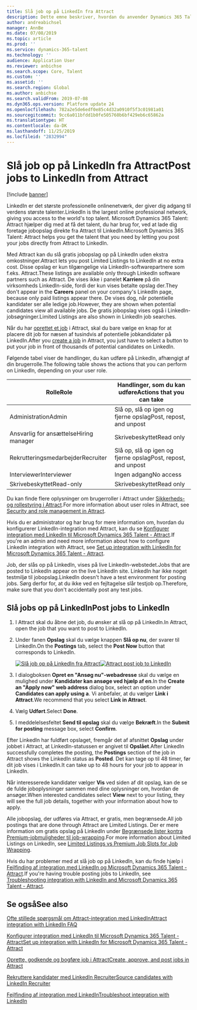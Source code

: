 ```yaml
---
title: Slå job op på LinkedIn fra Attract
description: Dette emne beskriver, hvordan du anvender Dynamics 365 Talent - Attract til at slå job op på LinkedIn.
author: andreabichsel
manager: AnnBe
ms.date: 07/08/2019
ms.topic: article
ms.prod: ''
ms.service: dynamics-365-talent
ms.technology: ''
audience: Application User
ms.reviewer: anbichse
ms.search.scope: Core, Talent
ms.custom: ''
ms.assetid: ''
ms.search.region: Global
ms.author: anbichse
ms.search.validFrom: 2019-07-08
ms.dyn365.ops.version: Platform update 24
ms.openlocfilehash: 782a2e5de6edf0e85c4d32a0910f5f3c01981a01
ms.sourcegitcommit: 9cc6a011bfdd1b0fe505760b6bf429eb6c65862a
ms.translationtype: HT
ms.contentlocale: da-DK
ms.lasthandoff: 11/25/2019
ms.locfileid: "2832994"
---
```

# <a name="post-jobs-to-linkedin-from-attract"></a><span data-ttu-id="995f2-103">Slå job op på LinkedIn fra Attract</span><span class="sxs-lookup"><span data-stu-id="995f2-103">Post jobs to LinkedIn from Attract</span></span>

[!include [banner](includes/banner.md)]

<span data-ttu-id="995f2-104">LinkedIn er det største professionelle onlinenetværk, der giver dig adgang til verdens største talenter.</span><span class="sxs-lookup"><span data-stu-id="995f2-104">LinkedIn is the largest online professional network, giving you access to the world's top talent.</span></span> <span data-ttu-id="995f2-105">Microsoft Dynamics 365 Talent: Attract hjælper dig med at få det talent, du har brug for, ved at lade dig foretage jobopslag direkte fra Attract til LinkedIn.</span><span class="sxs-lookup"><span data-stu-id="995f2-105">Microsoft Dynamics 365 Talent: Attract helps you get the talent that you need by letting you post your jobs directly from Attract to LinkedIn.</span></span>

<span data-ttu-id="995f2-106">Med Attract kan du slå gratis jobopslag op på LinkedIn uden ekstra omkostninger.</span><span class="sxs-lookup"><span data-stu-id="995f2-106">Attract lets you post Limited Listings to LinkedIn at no extra cost.</span></span> <span data-ttu-id="995f2-107">Disse opslag er kun tilgængelige via LinkedIn-softwarepartnere som f.eks. Attract.</span><span class="sxs-lookup"><span data-stu-id="995f2-107">These listings are available only through LinkedIn software partners such as Attract.</span></span> <span data-ttu-id="995f2-108">De vises ikke i panelet **Karriere** på din virksomheds LinkedIn-side, fordi der kun vises betalte opslag der.</span><span class="sxs-lookup"><span data-stu-id="995f2-108">They don't appear in the **Careers** panel on your company's LinkedIn page, because only paid listings appear there.</span></span> <span data-ttu-id="995f2-109">De vises dog, når potentielle kandidater ser alle ledige job.</span><span class="sxs-lookup"><span data-stu-id="995f2-109">However, they are shown when potential candidates view all available jobs.</span></span> <span data-ttu-id="995f2-110">De gratis jobopslag vises også i LinkedIn-jobsøgninger.</span><span class="sxs-lookup"><span data-stu-id="995f2-110">Limited Listings are also shown in LinkedIn job searches.</span></span>

<span data-ttu-id="995f2-111">Når du har [oprettet et job](./creating-jobs-attract.md) i Attract, skal du bare vælge en knap for at placere dit job for næsen af tusindvis af potentielle jobkandidater på LinkedIn.</span><span class="sxs-lookup"><span data-stu-id="995f2-111">After you [create a job](./creating-jobs-attract.md) in Attract, you just have to select a button to put your job in front of thousands of potential candidates on LinkedIn.</span></span>

<span data-ttu-id="995f2-112">Følgende tabel viser de handlinger, du kan udføre på LinkedIn, afhængigt af din brugerrolle.</span><span class="sxs-lookup"><span data-stu-id="995f2-112">The following table shows the actions that you can perform on LinkedIn, depending on your user role.</span></span>

| <span data-ttu-id="995f2-113">Rolle</span><span class="sxs-lookup"><span data-stu-id="995f2-113">Role</span></span> | <span data-ttu-id="995f2-114">Handlinger, som du kan udføre</span><span class="sxs-lookup"><span data-stu-id="995f2-114">Actions that you can take</span></span> |
|---|---|
| <span data-ttu-id="995f2-115">Administration</span><span class="sxs-lookup"><span data-stu-id="995f2-115">Admin</span></span> | <span data-ttu-id="995f2-116">Slå op, slå op igen og fjerne opslag</span><span class="sxs-lookup"><span data-stu-id="995f2-116">Post, repost, and unpost</span></span> |
| <span data-ttu-id="995f2-117">Ansvarlig for ansættelse</span><span class="sxs-lookup"><span data-stu-id="995f2-117">Hiring manager</span></span> | <span data-ttu-id="995f2-118">Skrivebeskyttet</span><span class="sxs-lookup"><span data-stu-id="995f2-118">Read only</span></span> |
| <span data-ttu-id="995f2-119">Rekrutteringsmedarbejder</span><span class="sxs-lookup"><span data-stu-id="995f2-119">Recruiter</span></span> | <span data-ttu-id="995f2-120">Slå op, slå op igen og fjerne opslag</span><span class="sxs-lookup"><span data-stu-id="995f2-120">Post, repost, and unpost</span></span> |
| <span data-ttu-id="995f2-121">Interviewer</span><span class="sxs-lookup"><span data-stu-id="995f2-121">Interviewer</span></span> | <span data-ttu-id="995f2-122">Ingen adgang</span><span class="sxs-lookup"><span data-stu-id="995f2-122">No access</span></span> |
| <span data-ttu-id="995f2-123">Skrivebeskyttet</span><span class="sxs-lookup"><span data-stu-id="995f2-123">Read-only</span></span> | <span data-ttu-id="995f2-124">Skrivebeskyttet</span><span class="sxs-lookup"><span data-stu-id="995f2-124">Read only</span></span> |

<span data-ttu-id="995f2-125">Du kan finde flere oplysninger om brugerroller i Attract under [Sikkerheds- og rollestyring i Attract](./security-attract.md).</span><span class="sxs-lookup"><span data-stu-id="995f2-125">For more information about user roles in Attract, see [Security and role management in Attract](./security-attract.md).</span></span>

<span data-ttu-id="995f2-126">Hvis du er administrator og har brug for mere information om, hvordan du konfigurerer LinkedIn-integration med Attract, kan du se [Konfigurer integration med LinkedIn til Microsoft Dynamics 365 Talent - Attract](./attract-admin-linkedin.md).</span><span class="sxs-lookup"><span data-stu-id="995f2-126">If you're an admin and need more information about how to configure LinkedIn integration with Attract, see [Set up integration with LinkedIn for Microsoft Dynamics 365 Talent - Attract](./attract-admin-linkedin.md).</span></span>

<span data-ttu-id="995f2-127">Job, der slås op på LinkedIn, vises på live LinkedIn-webstedet.</span><span class="sxs-lookup"><span data-stu-id="995f2-127">Jobs that are posted to LinkedIn appear on the live LinkedIn site.</span></span> <span data-ttu-id="995f2-128">LinkedIn har ikke noget testmiljø til jobopslag.</span><span class="sxs-lookup"><span data-stu-id="995f2-128">LinkedIn doesn't have a test environment for posting jobs.</span></span> <span data-ttu-id="995f2-129">Sørg derfor for, at du ikke ved en fejltagelse slår testjob op.</span><span class="sxs-lookup"><span data-stu-id="995f2-129">Therefore, make sure that you don't accidentally post any test jobs.</span></span>

## <a name="post-jobs-to-linkedin"></a><span data-ttu-id="995f2-130">Slå jobs op på LinkedIn</span><span class="sxs-lookup"><span data-stu-id="995f2-130">Post jobs to LinkedIn</span></span>

1. <span data-ttu-id="995f2-131">I Attract skal du åbne det job, du ønsker at slå op på LinkedIn.</span><span class="sxs-lookup"><span data-stu-id="995f2-131">In Attract, open the job that you want to post to LinkedIn.</span></span>
2. <span data-ttu-id="995f2-132">Under fanen **Opslag** skal du vælge knappen **Slå op nu**, der svarer til LinkedIn.</span><span class="sxs-lookup"><span data-stu-id="995f2-132">On the **Postings** tab, select the **Post Now** button that corresponds to LinkedIn.</span></span>

    <span data-ttu-id="995f2-133">[![Slå job op på LinkedIn fra Attract](./media/attract-post-job-to-linkedin.png)](./media/attract-post-job-to-linkedin.png)</span><span class="sxs-lookup"><span data-stu-id="995f2-133">[![Attract post job to LinkedIn](./media/attract-post-job-to-linkedin.png)](./media/attract-post-job-to-linkedin.png)</span></span>

3. <span data-ttu-id="995f2-134">I dialogboksen **Opret en "Ansøg nu"-webadresse** skal du vælge en mulighed under **Kandidater kan ansøge ved hjælp af en**.</span><span class="sxs-lookup"><span data-stu-id="995f2-134">In the **Create an "Apply now" web address** dialog box, select an option under **Candidates can apply using a**.</span></span> <span data-ttu-id="995f2-135">Vi anbefaler, at du vælger **Link i Attract**.</span><span class="sxs-lookup"><span data-stu-id="995f2-135">We recommend that you select **Link in Attract**.</span></span>
4. <span data-ttu-id="995f2-136">Vælg **Udført**.</span><span class="sxs-lookup"><span data-stu-id="995f2-136">Select **Done**.</span></span>
5. <span data-ttu-id="995f2-137">I meddelelsesfeltet **Send til opslag** skal du vælge **Bekræft**.</span><span class="sxs-lookup"><span data-stu-id="995f2-137">In the **Submit for posting** message box, select **Confirm**.</span></span>

<span data-ttu-id="995f2-138">Efter LinkedIn har fuldført opslaget, fremgår det af afsnittet **Opslag** under jobbet i Attract, at LinkedIn-statussen er angivet til **Opslået**.</span><span class="sxs-lookup"><span data-stu-id="995f2-138">After LinkedIn successfully completes the posting, the **Postings** section of the job in Attract shows the LinkedIn status as **Posted**.</span></span> <span data-ttu-id="995f2-139">Det kan tage op til 48 timer, før dit job vises i LinkedIn.</span><span class="sxs-lookup"><span data-stu-id="995f2-139">It can take up to 48 hours for your job to appear in LinkedIn.</span></span>

<span data-ttu-id="995f2-140">Når interesserede kandidater vælger **Vis** ved siden af dit opslag, kan de se de fulde joboplysninger sammen med dine oplysninger om, hvordan de ansøger.</span><span class="sxs-lookup"><span data-stu-id="995f2-140">When interested candidates select **View** next to your listing, they will see the full job details, together with your information about how to apply.</span></span>

<span data-ttu-id="995f2-141">Alle jobopslag, der udføres via Attract, er gratis, men begrænsede.</span><span class="sxs-lookup"><span data-stu-id="995f2-141">All job postings that are done through Attract are Limited Listings.</span></span> <span data-ttu-id="995f2-142">Der er mere information om gratis opslag på LinkedIn under [Begrænsede lister kontra Premium-jobmuligheder til job-wrapping](https://www.linkedin.com/help/recruiter/answer/79049).</span><span class="sxs-lookup"><span data-stu-id="995f2-142">For more information about Limited Listings on LinkedIn, see [Limited Listings vs Premium Job Slots for Job Wrapping](https://www.linkedin.com/help/recruiter/answer/79049).</span></span>

<span data-ttu-id="995f2-143">Hvis du har problemer med at slå job op på LinkedIn, kan du finde hjælp i [Fejlfinding af integration med LinkedIn og Microsoft Dynamics 365 Talent - Attract](./attract-troubleshoot-linkedin.md).</span><span class="sxs-lookup"><span data-stu-id="995f2-143">If you're having trouble posting jobs to LinkedIn, see [Troubleshooting integration with LinkedIn and Microsoft Dynamics 365 Talent - Attract](./attract-troubleshoot-linkedin.md).</span></span>

## <a name="see-also"></a><span data-ttu-id="995f2-144">Se også</span><span class="sxs-lookup"><span data-stu-id="995f2-144">See also</span></span>

[<span data-ttu-id="995f2-145">Ofte stillede spørgsmål om Attract-integration med LinkedIn</span><span class="sxs-lookup"><span data-stu-id="995f2-145">Attract integration with LinkedIn FAQ</span></span>](./attract-linkedin-faq.md)

[<span data-ttu-id="995f2-146">Konfigurer integration med LinkedIn til Microsoft Dynamics 365 Talent - Attract</span><span class="sxs-lookup"><span data-stu-id="995f2-146">Set up integration with LinkedIn for Microsoft Dynamics 365 Talent - Attract</span></span>](./attract-admin-linkedin.md)

[<span data-ttu-id="995f2-147">Oprette, godkende og bogføre job i Attract</span><span class="sxs-lookup"><span data-stu-id="995f2-147">Create, approve, and post jobs in Attract</span></span>](./creating-jobs-attract.md)

[<span data-ttu-id="995f2-148">Rekruttere kandidater med LinkedIn Recruiter</span><span class="sxs-lookup"><span data-stu-id="995f2-148">Source candidates with LinkedIn Recruiter</span></span>](./attract-linkedin-recruiter.md)

[<span data-ttu-id="995f2-149">Fejlfinding af integration med LinkedIn</span><span class="sxs-lookup"><span data-stu-id="995f2-149">Troubleshoot integration with LinkedIn</span></span>](./attract-troubleshoot-linkedin.md)
